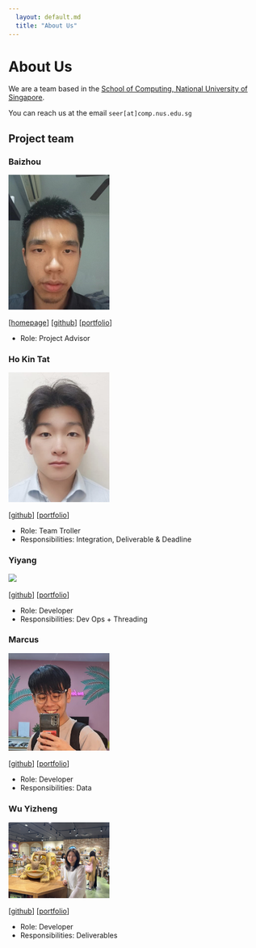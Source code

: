```yaml
---
  layout: default.md
  title: "About Us"
---
```


# About Us

We are a team based in the [School of Computing, National University of Singapore](http://www.comp.nus.edu.sg).

You can reach us at the email `seer[at]comp.nus.edu.sg`

## Project team

### Baizhou

<img src="images/windofbitter.png" width="200px">

[[homepage](http://www.comp.nus.edu.sg/~damithch)]
[[github](https://github.com/johndoe)]
[[portfolio](team/johndoe.md)]

* Role: Project Advisor

### Ho Kin Tat


<img src="images/kt_profile.png" width="200px">

[[github](http://github.com/kintatho)]
[[portfolio](team/kintat.md)]

* Role: Team Troller
* Responsibilities: Integration, Deliverable & Deadline

### Yiyang

<img src="images/johndoe.png" width="200px">

[[github](http://github.com/johndoe)]
[[portfolio](team/johndoe.md)]

* Role: Developer
* Responsibilities: Dev Ops + Threading

### Marcus

<img src="images/marcusgitty.png" width="200px">

[[github](http://github.com/marcusgitty)] [[portfolio](team/johndoe.md)]

* Role: Developer
* Responsibilities: Data


### Wu Yizheng


<img src="images/Yizheng.png" width="200px">

[[github](http://github.com/jessicawyz)]
[[portfolio](team/johndoe.md)]

* Role: Developer
* Responsibilities: Deliverables
